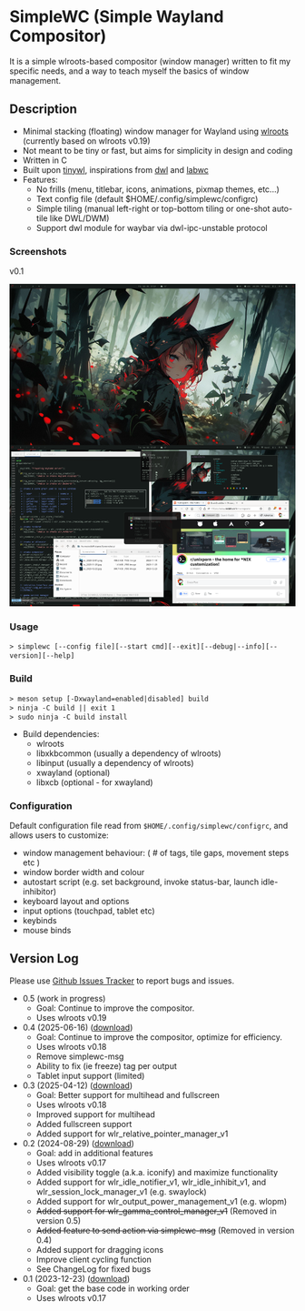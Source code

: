 # SimpleWC (Simple Wayland Compositor)

It is a simple wlroots-based compositor (window manager) written to fit my specific needs, and a way 
to teach myself the basics of window management. 

## Description

 - Minimal stacking (floating) window manager for Wayland using [wlroots] (currently based on wlroots v0.19)
 - Not meant to be tiny or fast, but aims for simplicity in design and coding
 - Written in C
 - Built upon [tinywl], inspirations from [dwl] and [labwc]
 - Features:
   - No frills (menu, titlebar, icons, animations, pixmap themes, etc...)
   - Text config file (default $HOME/.config/simplewc/configrc)
   - Simple tiling (manual left-right or top-bottom tiling or one-shot auto-tile like DWL/DWM)
   - Support dwl module for waybar via dwl-ipc-unstable protocol

[wlroots]: https://gitlab.freedesktop.org/wlroots/wlroots
[tinywl]: https://gitlab.freedesktop.org/wlroots/wlroots/-/tree/master/tinywl
[dwl]: https://codeberg.org/dwl/dwl
[labwc]: https://github.com/labwc/labwc
[dwlmsg]: https://codeberg.org/notchoc/dwlmsg


### Screenshots

v0.1

![Scrrenshot v0.1](./assets/ss_2024-01-18.png)


### Usage

    > simplewc [--config file][--start cmd][--exit][--debug|--info][--version][--help]


### Build

    > meson setup [-Dxwayland=enabled|disabled] build
    > ninja -C build || exit 1
    > sudo ninja -C build install

 - Build dependencies:
   - wlroots
   - libxkbcommon (usually a dependency of wlroots)
   - libinput (usually a dependency of wlroots)
   - xwayland (optional)
   - libxcb (optional - for xwayland)

### Configuration

Default configuration file read from `$HOME/.config/simplewc/configrc`, and allows users to customize:

 - window management behaviour: ( # of tags, tile gaps, movement steps etc )
 - window border width and colour
 - autostart script (e.g. set background, invoke status-bar, launch idle-inhibitor)
 - keyboard layout and options 
 - input options (touchpad, tablet etc)
 - keybinds
 - mouse binds 


## Version Log

Please use [Github Issues Tracker][ghit] to report bugs and issues.

  - 0.5 (work in progress)
    - Goal: Continue to improve the compositor.
    - Uses wlroots v0.19
  - 0.4 (2025-06-16) ([download][v04])
    - Goal: Continue to improve the compositor, optimize for efficiency.
    - Uses wlroots v0.18
    - Remove simplewc-msg
    - Ability to fix (ie freeze) tag per output
    - Tablet input support (limited)
  - 0.3 (2025-04-12) ([download][v03])
    - Goal: Better support for multihead and fullscreen
    - Uses wlroots v0.18
    - Improved support for multihead
    - Added fullscreen support
    - Added support for wlr_relative_pointer_manager_v1
  - 0.2 (2024-08-29) ([download][v02])
    - Goal: add in additional features
    - Uses wlroots v0.17
    - Added visibility toggle (a.k.a. iconify) and maximize functionality
    - Added support for wlr_idle_notifier_v1, wlr_idle_inhibit_v1, and wlr_session_lock_manager_v1 (e.g. swaylock)
    - Added support for wlr_output_power_management_v1 (e.g. wlopm)
    - ~~Added support for wlr_gamma_control_manager_v1~~ (Removed in version 0.5)
    - ~~Added feature to send action via simplewc-msg~~ (Removed in version 0.4)
    - Added support for dragging icons
    - Improve client cycling function
    - See ChangeLog for fixed bugs
  - 0.1 (2023-12-23) ([download][v01])
    - Goal: get the base code in working order
    - Uses wlroots v0.17

[v01]: https://github.com/kcirick/simplewc/archive/refs/tags/v0.1.tar.gz
[v02]: https://github.com/kcirick/simplewc/archive/refs/tags/v0.2.tar.gz
[v03]: https://github.com/kcirick/simplewc/archive/refs/tags/v0.3.tar.gz
[v04]: https://github.com/kcirick/simplewc/archive/refs/tags/v0.4.tar.gz
[ghit]: https://github.com/kcirick/simplewc/issues

